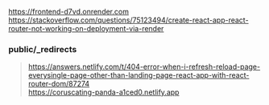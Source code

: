 https://frontend-d7vd.onrender.com<br />
https://stackoverflow.com/questions/75123494/create-react-app-react-router-not-working-on-deployment-via-render

### public/_redirects
> https://answers.netlify.com/t/404-error-when-i-refresh-reload-page-everysingle-page-other-than-landing-page-react-app-with-react-router-dom/87274<br />
https://coruscating-panda-a1ced0.netlify.app
